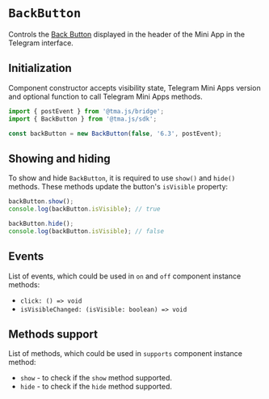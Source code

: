 # `BackButton`

Controls the [Back Button](../../../../docs/ui/back-button.md) displayed in the header of the Mini App in
the Telegram interface.

## Initialization

Component constructor accepts visibility state, Telegram Mini Apps version and optional function
to call Telegram Mini Apps methods.

```typescript
import { postEvent } from '@tma.js/bridge';
import { BackButton } from '@tma.js/sdk';

const backButton = new BackButton(false, '6.3', postEvent);  
```  

## Showing and hiding

To show and hide `BackButton`, it is required to use `show()` and `hide()` methods. These methods
update the button's `isVisible` property:

```typescript  
backButton.show();
console.log(backButton.isVisible); // true  

backButton.hide();
console.log(backButton.isVisible); // false  
```  

## Events

List of events, which could be used in `on` and `off` component instance methods:

- `click: () => void`
- `isVisibleChanged: (isVisible: boolean) => void`

## Methods support

List of methods, which could be used in `supports` component instance method:

- `show` - to check if the `show` method supported.
- `hide` - to check if the `hide` method supported.
